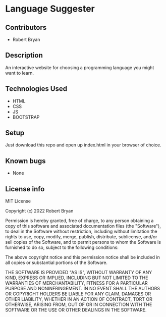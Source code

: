 # Language Suggester

## Contributors

* Robert Bryan

## Description

An interactive website for choosing a programming language you might want to learn.

## Technologies Used

* HTML
* CSS
* JS
* BOOTSTRAP

## Setup

Just download this repo and open up index.html in your browser of choice.


## Known bugs

* None

## License info

MIT License

Copyright (c) 2022 Robert Bryan

Permission is hereby granted, free of charge, to any person obtaining a copy
of this software and associated documentation files (the "Software"), to deal
in the Software without restriction, including without limitation the rights
to use, copy, modify, merge, publish, distribute, sublicense, and/or sell
copies of the Software, and to permit persons to whom the Software is
furnished to do so, subject to the following conditions:

The above copyright notice and this permission notice shall be included in all
copies or substantial portions of the Software.

THE SOFTWARE IS PROVIDED "AS IS", WITHOUT WARRANTY OF ANY KIND, EXPRESS OR
IMPLIED, INCLUDING BUT NOT LIMITED TO THE WARRANTIES OF MERCHANTABILITY,
FITNESS FOR A PARTICULAR PURPOSE AND NONINFRINGEMENT. IN NO EVENT SHALL THE
AUTHORS OR COPYRIGHT HOLDERS BE LIABLE FOR ANY CLAIM, DAMAGES OR OTHER
LIABILITY, WHETHER IN AN ACTION OF CONTRACT, TORT OR OTHERWISE, ARISING FROM,
OUT OF OR IN CONNECTION WITH THE SOFTWARE OR THE USE OR OTHER DEALINGS IN THE
SOFTWARE.